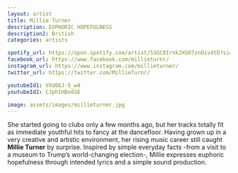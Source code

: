 ```yaml
---
layout: artist
title: Millie Turner
description: EUPHORIC HOPEFULNESS
description2: British
categories: artists

spotify_url: https://open.spotify.com/artist/53GC8IrnkJXGO7znOiv4tD?si=Z-ndnYp5RyWJjYgnp30BZA 
facebook_url: https://www.facebook.com/millieturnr/ 
instagram_url: https://www.instagram.com/millieturner/ 
twitter_url: https://twitter.com/MillieTurnr/ 

youtubeId1: VXd66J-5_w4 
youtubeId2: CJphIHBx6SE 

image: assets/images/millieturner.jpg
---
```


She started going to clubs only a few months ago, but her tracks totally fit as immediate youthful hits to fancy at the dancefloor. Having grown up in a very creative and artistic environment, her rising music career still caught **Millie Turner** by surprise. Inspired by simple everyday facts -from a visit to a museum to Trump’s world-changing election-, Millie expresses euphoric hopefulness through intended lyrics and a simple sound production. 